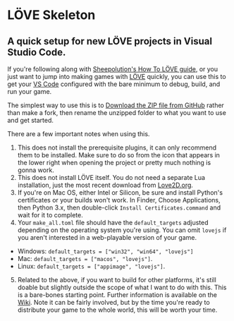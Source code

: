 # LÖVE Skeleton
## A quick setup for new LÖVE projects in Visual Studio Code.

If you're following along with [Sheepolution's How To LÖVE guide](https://sheepolution.com/learn), or you just want to jump into making games with [LÖVE](https://love2d.org/) quickly, you can use this to get your [VS Code](https://code.visualstudio.com/) configured with the bare minimum to debug, build, and run your game.

The simplest way to use this is to [Download the ZIP file from GitHub](https://github.com/burritomancer/love-skeleton-vs/archive/refs/heads/master.zip) rather than make a fork, then rename the unzipped folder to what you want to use and get started. 

There are a few important notes when using this.

1. This does not install the prerequisite plugins, it can only recommend them to be installed. Make sure to do so from the icon that appears in the lower right when opening the project or pretty much nothing is gonna work.
2. This does not install LÖVE itself. You do not need a separate Lua installation, just the most recent download from [Love2D.org](https://love2d.org/).
3. If you're on Mac OS, either Intel or Silicon, be sure and install Python's certificates or your builds won't work. In Finder, Choose Applications, then Python 3.x, then double-click `Install Certificates.command` and wait for it to complete.
4. Your `make_all.toml` file should have the `default_targets` adjusted depending on the operating system you're using. You can omit `lovejs` if you aren't interested in a web-playable version of your game.
* Windows: `default_targets = ["win32", "win64", "lovejs"]`
* Mac: `default_targets = ["macos", "lovejs"]`. 
* Linux: `default_targets = ["appimage", "lovejs"]`.
5. Related to the above, if you want to build for other platforms, it's still doable but slightly outside the scope of what I want to do with this. This is a bare-bones starting point. Further information is available on the [Wiki](https://love2d.org/wiki/Game_Distribution). Note it can be fairly involved, but by the time you're ready to distribute your game to the whole world, this will be worth your time.